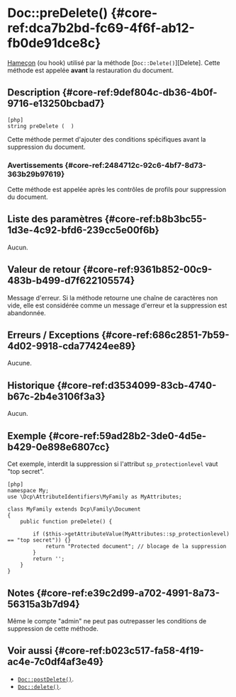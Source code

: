 # Doc::preDelete()  {#core-ref:dca7b2bd-fc69-4f6f-ab12-fb0de91dce8c}
<div class="short-description" markdown="1">  

[Hameçon][hook] (ou hook) utilisé par la méthode [`Doc::Delete()`][Delete].
Cette méthode est appelée **avant** la restauration du document.

</div>

## Description  {#core-ref:9def804c-db36-4b0f-9716-e13250bcbad7}

    [php]
    string preDelete (  )

Cette méthode permet d'ajouter des conditions spécifiques avant la suppression
du document.

### Avertissements  {#core-ref:2484712c-92c6-4bf7-8d73-363b29b97619}

Cette méthode est appelée après les contrôles de profils pour suppression du
document.

## Liste des paramètres  {#core-ref:b8b3bc55-1d3e-4c92-bfd6-239cc5e00f6b}

Aucun.

## Valeur de retour  {#core-ref:9361b852-00c9-483b-b499-d7f622105574}

Message d'erreur. Si la méthode retourne une chaîne de caractères non vide, elle
est considérée comme un message d'erreur et la suppression est abandonnée.

## Erreurs / Exceptions  {#core-ref:686c2851-7b59-4d02-9918-cda77424ee89}

Aucune.

## Historique  {#core-ref:d3534099-83cb-4740-b67c-2b4e3106f3a3}

Aucun.

## Exemple  {#core-ref:59ad28b2-3de0-4d5e-b429-0e898e6807cc}

Cet exemple, interdit la suppression si l'attribut `sp_protectionlevel` vaut
"top secret".

    [php]
    namespace My;
    use \Dcp\AttributeIdentifiers\MyFamily as MyAttributes;
    
    class MyFamily extends Dcp\Family\Document
    {
        public function preDelete() {
            
            if ($this->getAttributeValue(MyAttributes::sp_protectionlevel) == "top secret")) {}
                return "Protected document"; // blocage de la suppression
            }
            return '';
        }
    }

## Notes  {#core-ref:e39c2d99-a702-4991-8a73-56315a3b7d94}

Même le compte "admin" ne peut pas outrepasser les conditions de suppression de
cette méthode.

## Voir aussi  {#core-ref:b023c517-fa58-4f19-ac4e-7c0df4af3e49}

*   [`Doc::postDelete()`][docpostDelete].
*   [`Doc::delete()`][docdelete].

<!-- links -->
[docstore]:         #core-ref:b8540d13-ece6-4e9e-9b72-6a56bca9da12
[docpostcreated]:   #core-ref:b8f80e6b-a374-4bf4-bc76-47290cd69c45 
[docpoststore]:     #core-ref:99520a31-0aef-4bc6-b20a-114737059d17 
[docprestore]:      #core-ref:3517da95-82fe-4adb-8bc4-ef49ca55edb0 
[docprecreated]:    #core-ref:e85aa9d4-5e62-4a60-9d1c-f60433301747 
[docprerefresh]:    #core-ref:580d6be1-6b6a-439b-abd7-34b26cfaf2e5 
[docpostrefresh]:   #core-ref:9352c534-3691-41e3-b293-599db8e9a4fd 
[docpreimport]:     #core-ref:adb6ba8b-15c4-42d3-97dc-1da16c2112ae 
[docpostimport]:    #core-ref:9de7e922-150a-416b-b846-b6e195bf0921 
[docpostDelete]:    #core-ref:8db8e5e0-b15e-4cfe-a891-66850df15b1e 
[docpreDelete]:     #core-ref:dca7b2bd-fc69-4f6f-ab12-fb0de91dce8c 
[docdelete]:        #core-ref:c4372b13-c132-4148-9487-de2b7614d497
[hook]:             http://fr.wikipedia.org/wiki/Hook_(informatique) "Définition de Hook sur wikipedia"
